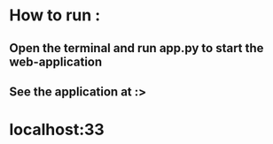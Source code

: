 # How to run :

## Open the terminal and run app.py to start the web-application

## See the application at :>
# localhost:33